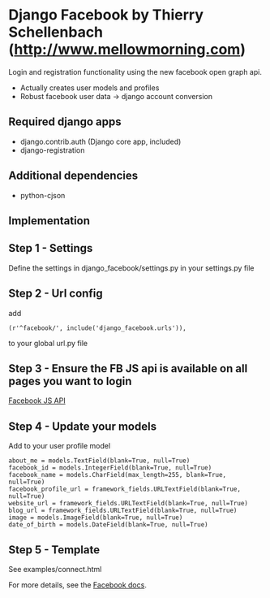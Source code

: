 Django Facebook by Thierry Schellenbach (http://www.mellowmorning.com)
======================================================================

Login and registration functionality using the new facebook open graph api.

* Actually creates user models and profiles
* Robust facebook user data -> django account conversion

Required django apps
--------------------

* django.contrib.auth (Django core app, included)
* django-registration
    
Additional dependencies
----------------------- 

* python-cjson
    
Implementation
--------------

Step 1 - Settings
-----------------

Define the settings in django_facebook/settings.py in your settings.py file
        
Step 2 - Url config
-------------------

add 

    (r'^facebook/', include('django_facebook.urls')),

to your global url.py file 
        
Step 3 - Ensure the FB JS api is available on all pages you want to login
-------------------------------------------------------------------------

[Facebook JS API](http://developers.facebook.com/docs/reference/javascript/)
    
Step 4 - Update your models
---------------------------
        
Add to your user profile model

    about_me = models.TextField(blank=True, null=True)
    facebook_id = models.IntegerField(blank=True, null=True)
    facebook_name = models.CharField(max_length=255, blank=True, null=True)
    facebook_profile_url = framework_fields.URLTextField(blank=True, null=True)
    website_url = framework_fields.URLTextField(blank=True, null=True)
    blog_url = framework_fields.URLTextField(blank=True, null=True)
    image = models.ImageField(blank=True, null=True)
    date_of_birth = models.DateField(blank=True, null=True)
    
Step 5 - Template
-----------------

See examples/connect.html
        
For more details, see the [Facebook docs](http://developers.facebook.com/docs/).